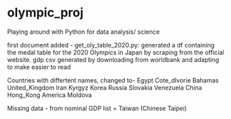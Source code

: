 # olympic_proj
Playing around with Python for data analysis/ science

first document added - get_oly_table_2020.py: generated a df containing
the medal table for the 2020 Olympics in Japan by scraping from the official website.
gdp csv generated by downloading from worldbank and adapting to make easier to read

Countries with differtent names, changed to-
Egypt
Cote_dIvorie
Bahamas
United_Kingdom
Iran
Kyrgyz
Korea
Russia
Slovakia
Venezuela
China
Hong_Kong
America
Moldova

Missing data -
from nominal GDP list = Taiwan (Chinese Taipei)
